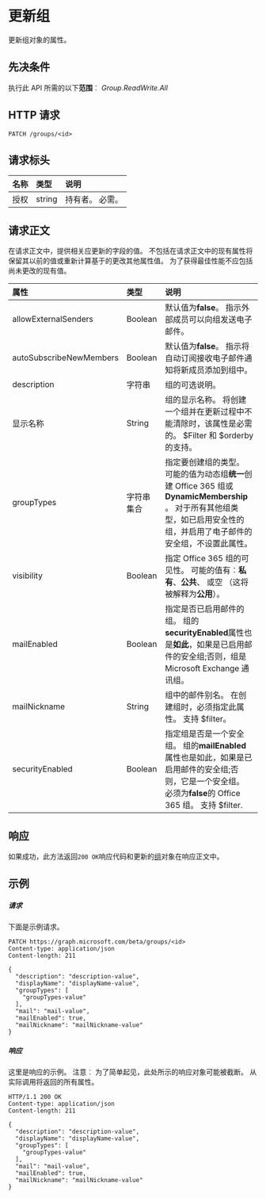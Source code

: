 # <a name="update-group"></a>更新组

更新组对象的属性。
## <a name="prerequisites"></a>先决条件
执行此 API 所需的以下**范围**︰ *Group.ReadWrite.All*

## <a name="http-request"></a>HTTP 请求
<!-- { "blockType": "ignored" } -->
```http
PATCH /groups/<id>
```
## <a name="request-headers"></a>请求标头
| 名称       | 类型 | 说明|
|:-----------|:------|:----------|
| 授权  | string  | 持有者<token>。 必需。 |

## <a name="request-body"></a>请求正文
在请求正文中，提供相关应更新的字段的值。 不包括在请求正文中的现有属性将保留其以前的值或重新计算基于的更改其他属性值。 为了获得最佳性能不应包括尚未更改的现有值。

| 属性     | 类型   |说明|
|:---------------|:--------|:----------|
|allowExternalSenders|Boolean|默认值为**false**。 指示外部成员可以向组发送电子邮件。|
|autoSubscribeNewMembers|Boolean|默认值为**false**。 指示将自动订阅接收电子邮件通知将新成员添加到组中。|
|description|字符串|组的可选说明。 |
|显示名称|String|组的显示名称。 将创建一个组并在更新过程中不能清除时，该属性是必需的。 $Filter 和 $orderby 的支持。|
|groupTypes|字符串集合|指定要创建组的类型。 可能的值为动态组**统一**创建 Office 365 组或**DynamicMembership** 。  对于所有其他组类型，如已启用安全性的组，并启用了电子邮件的安全组，不设置此属性。|
|visibility|Boolean|指定 Office 365 组的可见性。 可能的值有︰**私有**、**公共**、 或空 （这将被解释为**公用**）。|
|mailEnabled|Boolean|指定是否已启用邮件的组。 组的**securityEnabled**属性也是**如此**，如果是已启用邮件的安全组;否则，组是 Microsoft Exchange 通讯组。|
|mailNickname|String|组中的邮件别名。 在创建组时，必须指定此属性。 支持 $filter。|
|securityEnabled|Boolean|指定组是否是一个安全组。 组的**mailEnabled**属性也是如此，如果是已启用邮件的安全组;否则，它是一个安全组。 必须为**false**的 Office 365 组。 支持 $filter.|

## <a name="response"></a>响应
如果成功，此方法返回`200 OK`响应代码和更新的[组](../resources/group.md)对象在响应正文中。
## <a name="example"></a>示例
##### <a name="request"></a>请求
下面是示例请求。
<!-- {
  "blockType": "request",
  "name": "update_group"
}-->
```http
PATCH https://graph.microsoft.com/beta/groups/<id>
Content-type: application/json
Content-length: 211

{
  "description": "description-value",
  "displayName": "displayName-value",
  "groupTypes": [
    "groupTypes-value"
  ],
  "mail": "mail-value",
  "mailEnabled": true,
  "mailNickname": "mailNickname-value"
}
```
##### <a name="response"></a>响应
这里是响应的示例。 注意︰ 为了简单起见，此处所示的响应对象可能被截断。 从实际调用将返回的所有属性。
<!-- {
  "blockType": "response",
  "truncated": true,
  "@odata.type": "microsoft.graph.group"
} -->
```http
HTTP/1.1 200 OK
Content-type: application/json
Content-length: 211

{
  "description": "description-value",
  "displayName": "displayName-value",
  "groupTypes": [
    "groupTypes-value"
  ],
  "mail": "mail-value",
  "mailEnabled": true,
  "mailNickname": "mailNickname-value"
}
```

<!-- uuid: 8fcb5dbc-d5aa-4681-8e31-b001d5168d79
2015-10-25 14:57:30 UTC -->
<!-- {
  "type": "#page.annotation",
  "description": "Update group",
  "keywords": "",
  "section": "documentation",
  "tocPath": ""
}-->